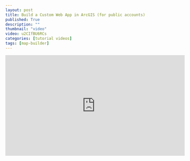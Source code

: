 ```yaml
---
layout: post
title: Build a Custom Web App in ArcGIS (for public accounts)
published: True
description: ""
thumbnail: "video"
video: u2CIfBU6RCs
categories: [tutorial videos]
tags: [map-builder]
---
```


<div id="desktopContent" class="content">
  <div class="video">
    <iframe width="560" height="315" src="https://www.youtube.com/embed/u2CIfBU6RCs" frameborder="0" allowfullscreen></iframe>
  </div>
</div>

<div id="mobileContent" class="content">
</div>
